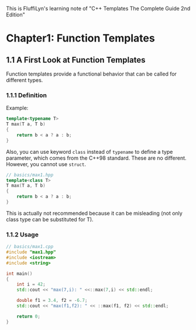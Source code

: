 This is FluffiLyn's learning note of "C++ Templates The Complete Guide 2nd Edition"

# Chapter1: Function Templates

## 1.1 A First Look at Function Templates
Function templates provide a functional behavior that can be called for different types.

### 1.1.1 Definition
Example:
```c++
template<typename T>
T max(T a, T b)
{
    return b < a ? a : b;
}
```

Also, you can use keyword `class` instead of `typename` to define a type parameter, which comes from the C++98 standard. These are no different. However, you cannot use `struct`.
```c++
// basics/max1.hpp
template<class T>
T max(T a, T b)
{
    return b < a ? a : b; 
}
```
This is actually not recommended because it can be misleading (not only class type can be substituted for T).

### 1.1.2 Usage
```c++
// basics/max1.cpp
#include "max1.hpp"
#include <iostream>
#include <string>

int main()
{
    int i = 42;
    std::cout << "max(7,i): " <<::max(7,i) << std::endl;

    double f1 = 3.4, f2 = -6.7;
    std::cout << "max(f1,f2): " << ::max(f1, f2) << std::endl;

    return 0;
}

```